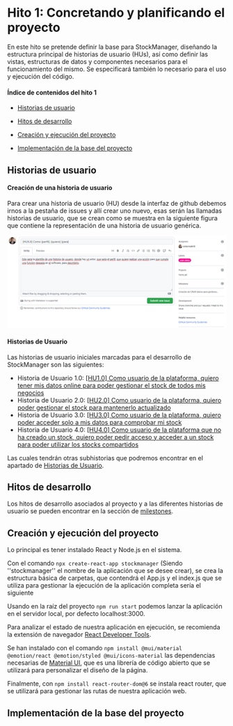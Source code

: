 # Hito 1: Concretando y planificando el proyecto
En este hito se pretende definir la base para StockManager, diseñando la estructura principal de historias de usuario (HUs), así como definir las vistas, estructuras de datos y componentes necesarios para el funcionamiento del mismo. Se especificará también lo necesario para el uso y ejecución del código.

#### Índice de contenidos del hito 1
- [Historias de usuario](#item1)

- [Hitos de desarrollo](#item2)

- [Creación y ejecución del proyecto](#item3)

- [Implementación de la base del proyecto](#item4)

## Historias de usuario <a name="item1"></a>
#### Creación de una historia de usuario
Para crear una historia de usuario (HU) desde la interfaz de github debemos irnos a la pestaña de issues y allí crear uno nuevo, esas serán las llamadas historias de usuario, que se crean como se muestra en la siguiente figura que contiene la representación de una historia de usuario genérica.

![User History Creation](/assets/hito1/HUCreation.png)
#### Historias de Usuario
Las historias de usuario iniciales marcadas para el desarrollo de StockManager son las siguientes:
- Historia de Usuario 1.0: [[HU1.0] Como usuario de la plataforma, quiero tener mis datos online para poder gestionar el stock de todos mis negocios](https://github.com/victormafe18/StockManager/issues/1)
- Historia de Usuario 2.0: [[HU2.0] Como usuario de la plataforma, quiero poder gestionar el stock para mantenerlo actualizado](https://github.com/victormafe18/StockManager/issues/2)
- Historia de Usuario 3.0: [[HU3.0] Como usuario de la plataforma, quiero poder acceder solo a mis datos para comprobar mi stock](https://github.com/victormafe18/StockManager/issues/3)
- Historia de Usuario 4.0: [[HU4.0] Como usuario de la plataforma que no ha creado un stock, quiero poder pedir acceso y acceder a un stock para poder utilizar los stocks compartidos](https://github.com/victormafe18/StockManager/issues/4)

Las cuales tendrán otras subhistorias que podremos encontrar en el apartado de [Historias de Usuario](https://github.com/victormafe18/StockManager/issues).

## Hitos de desarrollo <a name="item2"></a>
Los hitos de desarrollo asociados al proyecto y a las diferentes historias de usuario se pueden encontrar en la sección de [milestones](https://github.com/victormafe18/StockManager/milestones).

## Creación y ejecución del proyecto <a name="item3"></a>
Lo principal es tener instalado React y Node.js en el sistema.

Con el comando `npx create-react-app stockmanager` (Siendo ''stockmanager'' el nombre de la aplicación que se desee crear), se crea la estructura básica de carpetas, que contendrá el App.js y el index.js que se utiliza para gestionar la ejecución de la aplicación completa sería el siguiente

Usando en la raíz del proyecto `npm run start` podemos lanzar la aplicación en el servidor local, por defecto localhost:3000.

Para analizar el estado de nuestra aplicación en ejecución, se recomienda la extensión de navegador [React Developer Tools](https://beta.reactjs.org/learn/react-developer-tools).

Se han instalado con el comando `npm install @mui/material @emotion/react @emotion/styled @mui/icons-material` las dependencias necesarias de [Material UI](https://mui.com/), que es una librería de código abierto que se utilizará para personalizar el diseño de la página.

Finalmente, con `npm install react-router-dom@6` se instala react router, que se utilizará para gestionar las rutas de nuestra aplicación web.

## Implementación de la base del proyecto <a name="item4"></a>

